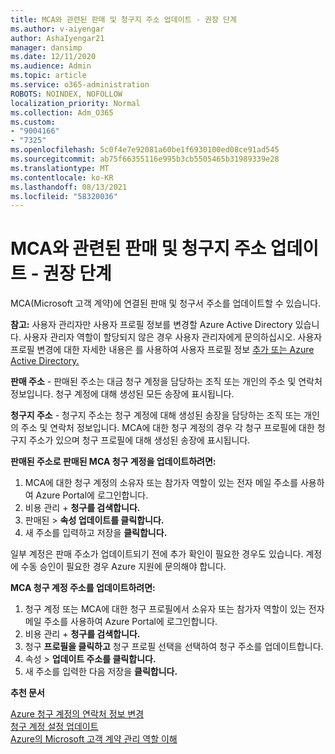 ```yaml
---
title: MCA와 관련된 판매 및 청구지 주소 업데이트 - 권장 단계
ms.author: v-aiyengar
author: AshaIyengar21
manager: dansimp
ms.date: 12/11/2020
ms.audience: Admin
ms.topic: article
ms.service: o365-administration
ROBOTS: NOINDEX, NOFOLLOW
localization_priority: Normal
ms.collection: Adm_O365
ms.custom:
- "9004166"
- "7325"
ms.openlocfilehash: 5c0f4e7e92081a60be1f6930100ed08ce91ad545
ms.sourcegitcommit: ab75f66355116e995b3cb5505465b31989339e28
ms.translationtype: MT
ms.contentlocale: ko-KR
ms.lasthandoff: 08/13/2021
ms.locfileid: "58320036"
---
```

# <a name="update-sold-to-and-bill-to-address-associated-to-your-mca---recommended-steps"></a>MCA와 관련된 판매 및 청구지 주소 업데이트 - 권장 단계

MCA(Microsoft 고객 계약)에 연결된 판매 및 청구서 주소를 업데이트할 수 있습니다. 

**참고:** 사용자 관리자만 사용자 프로필 정보를 변경할 Azure Active Directory 있습니다. 사용자 관리자 역할이 할당되지 않은 경우 사용자 관리자에게 문의하십시오. 사용자 프로필 변경에 대한 자세한 내용은 를 사용하여 사용자 프로필 정보 [추가 또는 Azure Active Directory.](https://docs.microsoft.com/azure/active-directory/fundamentals/active-directory-users-profile-azure-portal)

**판매 주소** - 판매된 주소는 대금 청구 계정을 담당하는 조직 또는 개인의 주소 및 연락처 정보입니다. 청구 계정에 대해 생성된 모든 송장에 표시됩니다.

**청구지 주소** - 청구지 주소는 청구 계정에 대해 생성된 송장을 담당하는 조직 또는 개인의 주소 및 연락처 정보입니다. MCA에 대한 청구 계정의 경우 각 청구 프로필에 대한 청구지 주소가 있으며 청구 프로필에 대해 생성된 송장에 표시됩니다.

**판매된 주소로 판매된 MCA 청구 계정을 업데이트하려면:**

1. MCA에 대한 청구 계정의 소유자 또는 참가자 역할이 있는 전자 메일 주소를 사용하여 Azure Portal에 로그인합니다.
1. 비용 관리  +  **청구를 검색합니다.**
1. 판매된  >  **속성 업데이트를 클릭합니다.**
1. 새 주소를 입력하고 저장을 **클릭합니다.**

일부 계정은 판매 주소가 업데이트되기 전에 추가 확인이 필요한 경우도 있습니다. 계정에 수동 승인이 필요한 경우 Azure 지원에 문의해야 합니다.

**MCA 청구 계정 주소를 업데이트하려면:** 

1. 청구 계정 또는 MCA에 대한 청구 프로필에서 소유자 또는 참가자 역할이 있는 전자 메일 주소를 사용하여 Azure Portal에 로그인합니다.
1. 비용 관리  +  **청구를 검색합니다.**
1. 청구 **프로필을 클릭하고** 청구 프로필 선택을 선택하여 청구 주소를 업데이트합니다.
1. 속성   >  **업데이트 주소를 클릭합니다.**
1. 새 주소를 입력한 다음 저장을 **클릭합니다.**

**추천 문서**

[Azure 청구 계정의 연락처 정보 변경](https://docs.microsoft.com/azure/cost-management-billing/manage/change-azure-account-profile)   
[청구 계정 설정 업데이트](https://docs.microsoft.com/microsoft-store/update-microsoft-store-for-business-account-settings)  
[Azure의 Microsoft 고객 계약 관리 역할 이해](https://docs.microsoft.com/azure/cost-management-billing/manage/understand-mca-roles)